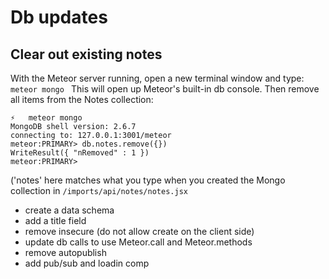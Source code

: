 # Db updates

## Clear out existing notes

With the Meteor server running, open a new terminal window and type:
  ```meteor mongo ```
  This will open up Meteor's built-in db console.
  Then remove all items from the Notes collection:
  
  ```
  ⚡   meteor mongo
MongoDB shell version: 2.6.7
connecting to: 127.0.0.1:3001/meteor
meteor:PRIMARY> db.notes.remove({})
WriteResult({ "nRemoved" : 1 })
meteor:PRIMARY> 
```
  ('notes' here matches what you type when you created the Mongo collection in ``` /imports/api/notes/notes.jsx ```
  
  
- create a data schema
- add a title field
- remove insecure (do not allow create on the client side)
- update db calls to use Meteor.call and Meteor.methods
- remove autopublish
- add pub/sub and loadin comp


